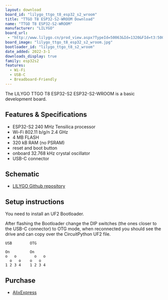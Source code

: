 ```yaml
---
layout: download
board_id: "lilygo_ttgo_t8_esp32_s2_wroom"
title: "TTGO T8 ESP32-S2-WROOM Download"
name: "TTGO T8 ESP32-S2-WROOM"
manufacturer: "LILYGO"
board_url:
 - "http://www.lilygo.cn/prod_view.aspx?TypeId=50063&Id=1320&FId=t3:50063:3"
board_image: "lilygo_ttgo_t8_esp32_s2_wroom.jpg"
bootloader_id: "lilygo_ttgo_t8_s2_wroom"
date_added: 2022-3-1
downloads_display: true
family: esp32s2
features:
  - Wi-Fi
  - USB-C
  - Breadboard-Friendly
---
```


The LILYGO TTGO T8 ESP32-S2 ESP32-S2-WROOM is a basic development board.

## Features & Specifications

 - ESP32-S2 240 MHz Tensilica processor
 - Wi-Fi 802.11 b/g/n 2.4 GHz
 - 4 MB FLASH
 - 320 kB RAM (no PSRAM)
 - reset and boot button
 - onboard 32.768 kHz crystal oscillator
 - USB-C connector

## Schematic

- [LILYGO Github repository](https://github.com/Xinyuan-LilyGO/ESP32_S2)

## Setup instructions

You need to install an UF2 Bootloader.

After flashing the Bootloader change the DIP switches (the ones closer to the
USB-C connector) to OTG mode, when reconnected you should see the drive and can
copy over the CircuitPython UF2 file.

```text
USB        OTG

On         On
o   o        o   o
  o   o    o   o
1 2 3 4    1 2 3 4
```

## Purchase

* [AlixExpress](https://www.aliexpress.com/item/4001080875553.html?spm=a2g0o.store_pc_groupList.8148356.17.4c0236fcsFJuWs)
